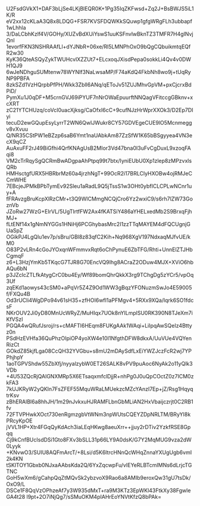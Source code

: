 U2FsdGVkX1+DAF3bLjSe4LKjBlEQR0K+1Pg35IqZKFwsd+Zq2J+BsBWJS5iL1K/R
eV2xx12cKLaA3Q8x8LDQG+FSR7KVSFDQWKkSQuwp1gfgWRgFLh3ubbapf1wLhhla
3/DaLCbhKzlf4V/GOHy/XUZvBdXUiYswS1uuKSFnvlwBknTZ3TMFR7H4gINvjQnl
1evorfFKN3NSHRAAfLl+dYJNbR+06xe/Rl5LMNPhOxO9bQgCQbuikmtqEQfR2w30
KyK36QteASQyZykTWUHcvlXZZUt7+ELcxoqJXisdPepa0sokkLi4Qv4v0DWH1QJ9
6wJeNDhguSUMtenw78WYNIf3NaLwsaMP/F74aKdQ4FkbNh8wo9j+tUqRyNP9PBFA
8zkSZd1VzHQrpbPfPH/Wkk3ZblI6ANq/qEToJv51ZUJMhvGpVM+pxCjcrxBdPiD/
PymXu1J0qDF+M5crnGVJ69iPYUF7nNrOWaEpuurftNNQagVFitccgGBknv+xcXRT
zC21YTCHUzq/coVcI0uacXjksg/CaOfxI6cC+9cufNJzHrWprXXOk3/D2Ep7DIyi
tecuD2ewGQupEsyLyrrT2WN6QwIJWukr8CY57GDVEgeCUE9lO5Mcnmeggv8vXvuu
Q/NR35CStPW1eBZzp6saB6Ymt1naUAbkAm87ZzSfW1K65bBSgyyea4VN3ecX9qCZ
AuAxuFF2rJ49BiGfhi4QrfKNAgUsB2MIor3Vd47bna0I3uFvCgDuxL9xzoqFAqi8
VM2cTrRqySgQCRmBwADgpaAhPtpq99t7btx/IyniEUbU0Xp1zlep8zMPzvxlsQRb
HMHsctgfURX5HBRbrMz60a4jrzhNgT+99OcR2i17BRLClyHXOBw4ojRMJeCCmWHE
7EBcjeJPMkBPbTymEv92Sleu1aRadL9Q5jTssS1w3OHt0ybfICLCPLwNCnr1uy+A
fFRAvzgBruKcpXlRzCMr+t3Q9WlCMmgNCQjCro6Yz2wxiC9/s6rh7lZW73GoznVb
JZoRw27WzG+EIrVL/5UgTIrtfFW2Ax4fKATSiY486aYHELxedMb2S9BrxqFjhMJ+
fLtENf14x1gNmNYGGs1HNiHj6PCGhybasMrc2I1zzTTqMAYEM4dFQCUgnjGUaSpZ
OGikPJ4LgQlu1ev7p/sBru/GBl8z83qfC2Kih+Nq968XgV197NdxaqMJfvUE/kM0
O83P2vLRn4cGoJYOxqnWFmmvxRqt6oChPynuE6ZbTFG/Rhti+UnnElZTJHbCgmqF
z6+L3HzjYmKb5TKqcG7TJR8G70EncVQ9Ihg8ACraZ2ODuw4MJX+XViO6hbAQu6bN
p3JZclcZTLfkAtygCrC0bu4Ey/Wf89bomQhrQkkX3rg9TChgDg5zYCr5/vpOq3Uf
zqEKd1aowys43cSM0+aPqVr5Z4Z9Od1WW3gBqzYFONuzmSwJo4E59005f/FXQu4B
Od3rUCli4WgDPo94v61sH35+zfHOI6wfI1aPFMgv4+5RXx9XQa/lqrk6SO1fdcsF
NKrOUV2Ji0yD80MnUcWRyZ/MuHIqx7UOk8nYlLmplSU0RK390N8TJeXm7iKfVSzI
PGQA4wQRufJsroj/rs+cMAFTl6HEqm8FUKgAAk1WAqi+LiIpqAwSQeIz4Bttyz0n
PSdHzEVHfa36QuPhzOIpiOP4yoXW4e10I1NfgthDFW8dkxA/UuVUe4VQYenRizCt
GOkdZ85kjfLga08CcQH32YVGbu+s8mU2mDAySdfLxEiYWZJczFcR2wj7YPPhjhpY
1aoTGPVShdw55ZbXfj/nyyalzybW0ET26SALK8vPV9puAoc6NyAk2o11yQlk3VDb
+4U53ZQcRjQAlGNXMRp5X6ETsaqxmfclDjjR+nhPg0J0uQpCOctZ0z7ICM0zkFA3
7kUJKRyW2yQKIn7FsZFEF55MquWRaLMUekzcMZcYAnzI7Ep+jZ/Rsg1HqyqtrKsv
zBhERAlBl6a8hhJH/1m29nJvkxuHJRAMFLbnGbMLiAN2HxVbaijczrjt0C2RB1fv
72FTVPHwkXOct730enRgmzgbVtWNm3npWUtsCQEYZDpNRLTM/BRyYI8kPRcyKpOE
jVVL1HP+Xtr4FGqQyKdAch3iaLEqHKwg8aeuXrr++jjuy2rDTiv2YzkfRSE8Gpqq
Cj9kCnfBUcIsdDSi1Gto8FXv3bSLL31p66LY9A0dsK/G7Y2MqMUG9vza2dW0Lyyk
+KNvwO3/SUIU8AQFmArcT/+8Lsi/d5K6ltrcHNnQcWHqZnnaYXUgUgb6vmI2k4KN
tSKlTOY1Gbxb0NJxaAAbsKda2Q/6YxZqcwpFu/vIEYeRLBTcmIMNs6dLrjcTGTNC
GoH5wXm6/gCahpQqZtMQvSk2ybzvoX9Rao6a8AMIb9eroxQw31gU7tsDk/OxO9/L
DSCe1F8QqVzOPhzeAf7y3W935dMxT+ra9M3KTz3EpWKl43FtkXy38FgwleGA4t28
l9pt+2O7iNjQg7/sSMuOKM4pIAHrEoYNVtKfzQ8bPAk=
